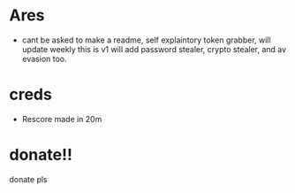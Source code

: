 # Ares
- cant be asked to make a readme, self explaintory token grabber, will update weekly this is v1 will add password stealer, crypto stealer, and av evasion too.

# creds
- Rescore made in 20m

# donate!!
donate pls

